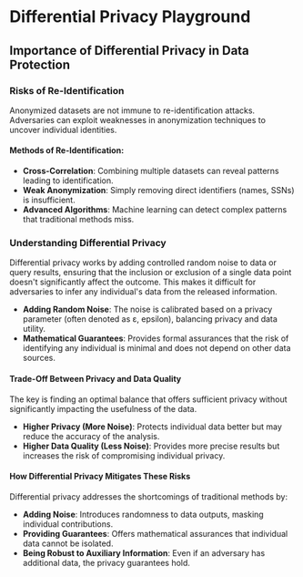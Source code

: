 # Differential Privacy Playground

## Importance of Differential Privacy in Data Protection

### Risks of Re-Identification

Anonymized datasets are not immune to re-identification attacks. Adversaries can exploit weaknesses in anonymization
techniques to uncover individual identities.

#### Methods of Re-Identification:

- **Cross-Correlation**: Combining multiple datasets can reveal patterns leading to identification.
- **Weak Anonymization**: Simply removing direct identifiers (names, SSNs) is insufficient.
- **Advanced Algorithms**: Machine learning can detect complex patterns that traditional methods miss.

### Understanding Differential Privacy

Differential privacy works by adding controlled random noise to data or query results, ensuring that the inclusion or
exclusion of a single data point doesn't significantly affect the outcome. This makes it difficult for adversaries to
infer any individual's data from the released information.

- **Adding Random Noise**: The noise is calibrated based on a privacy parameter (often denoted as ε, epsilon), balancing
  privacy and data utility.
- **Mathematical Guarantees**: Provides formal assurances that the risk of identifying any individual is minimal and
  does not depend on other data sources.

#### Trade-Off Between Privacy and Data Quality

The key is finding an optimal balance that offers sufficient privacy without significantly impacting the usefulness of
the data.

- **Higher Privacy (More Noise)**: Protects individual data better but may reduce the accuracy of the analysis.
- **Higher Data Quality (Less Noise)**: Provides more precise results but increases the risk of compromising individual
  privacy.

#### How Differential Privacy Mitigates These Risks

Differential privacy addresses the shortcomings of traditional methods by:

- **Adding Noise**: Introduces randomness to data outputs, masking individual contributions.
- **Providing Guarantees**: Offers mathematical assurances that individual data cannot be isolated.
- **Being Robust to Auxiliary Information**: Even if an adversary has additional data, the privacy guarantees hold.
